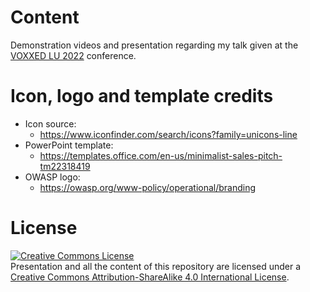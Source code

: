 # Content

Demonstration videos and presentation regarding my talk given at the [VOXXED LU 2022](https://luxembourg.voxxeddays.com/en/) conference.

# Icon, logo and template credits

* Icon source: 
  * https://www.iconfinder.com/search/icons?family=unicons-line
* PowerPoint template:
  * https://templates.office.com/en-us/minimalist-sales-pitch-tm22318419
* OWASP logo:
  * https://owasp.org/www-policy/operational/branding

# License

<a rel="license" href="http://creativecommons.org/licenses/by-sa/4.0/"><img alt="Creative Commons License" style="border-width:0" src="https://i.creativecommons.org/l/by-sa/4.0/88x31.png" /></a><br />Presentation and all the content of this repository are licensed under a <a rel="license" href="http://creativecommons.org/licenses/by-sa/4.0/">Creative Commons Attribution-ShareAlike 4.0 International License</a>.


